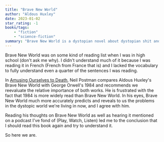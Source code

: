 ```yaml
---
title: "Brave New World"
author: "Aldous Huxley"
date: 2023-01-02
star_rating: -1
books/tags:
    - "fiction"
    - "science-fiction"
summary: "Brave New World is a dystopian novel about dystopian shit and it has a lot to say about the dystopia we're currently living in despite having been written almost a century ago."
---
```

Brave New World was on some kind of reading list when I was in high school (don't ask me why). I didn't understand much of it because I was reading it in French (French from France that is) and I lacked the vocabulary to fully understand even a quarter of the sentences I was reading.

In [Amusing Ourselves to Death](/books/2022-05-01/), Neil Postman compares Aldous Huxley's Brave New World with George Orwell's 1984 and recommends we reevaluate the relative importance of both works. He is frustrated with the fact that 1984 is more widely read than Brave New World. In his eyes, Brave New World much more accurately predicts and reveals to us the problems in the dystopic world we're living in now, and I agree with him.

Reading his thoughts on Brave New World as well as hearing it mentioned on a podcast I've fond of (Play, Watch, Listen) led me to the conclusion that I should read this book again and try to understand it.

So here we are.